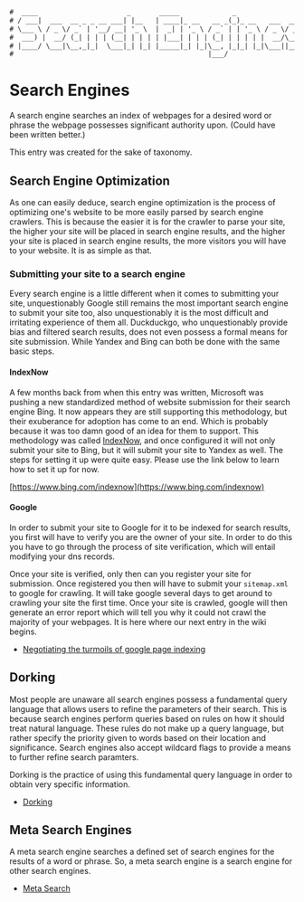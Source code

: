 ```txt
#  ____                      _       _____             _
# / ___|  ___  __ _ _ __ ___| |__   | ____|_ __   __ _(_)_ __   ___  ___
# \___ \ / _ \/ _` | '__/ __| '_ \  |  _| | '_ \ / _` | | '_ \ / _ \/ __|
#  ___) |  __/ (_| | | | (__| | | | | |___| | | | (_| | | | | |  __/\__ \
# |____/ \___|\__,_|_|  \___|_| |_| |_____|_| |_|\__, |_|_| |_|\___||___/
#                                                |___/
```

Search Engines
===============

A search engine searches an index of webpages for a desired word or phrase the webpage possesses significant
authority upon. (Could have been written better.)

This entry was created for the sake of taxonomy.

Search Engine Optimization
--------------------------

As one can easily deduce, search engine optimization is the process of optimizing one's website to be more
easily parsed by search engine crawlers. This is because the easier it is for the crawler to parse your site,
the higher your site will be placed in search engine results, and the higher your site is placed in search
engine results, the more visitors you will have to your website. It is as simple as that.

### Submitting your site to a search engine

Every search engine is a little different when it comes to submitting your site, unquestionably Google still
remains the most important search engine to submit your site too, also unquestionably it is the most difficult
and irritating experience of them all. Duckduckgo, who unquestionably provide bias and filtered search
results, does not even possess a formal means for site submission. While Yandex and Bing can both be done with
the same basic steps.

#### IndexNow

A few months back from when this entry was written, Microsoft was pushing a new standardized method of
website submission for their search engine Bing. It now appears they are still supporting this methodology,
but their exuberance for adoption has come to an end. Which is probably because it was too damn good of an
idea for them to support. This methodology was called [IndexNow](https://www.bing.com/indexnow), and once configured it
will not only submit your site to Bing, but it will submit your site to Yandex as well. The steps for setting
it up were quite easy. Please use the link below to learn how to set it up for now.

[https://www.bing.com/indexnow](https://www.bing.com/indexnow)

#### Google

In order to submit your site to Google for it to be indexed for search results, you first will have to verify
you are the owner of your site. In order to do this you have to go through the process of site verification,
which will entail modifying your dns records.

Once your site is verified, only then can you register your site for submission. Once registered you then will
have to submit your `sitemap.xml` to google for crawling. It will take google several days to get around to
crawling your site the first time. Once your site is crawled, google will then generate an error report which
will tell you why it could not crawl the majority of your webpages. It is here where our next entry in the
wiki begins.

* [Negotiating the turmoils of google page indexing](google_indexing)

Dorking
-------

Most people are unaware all search engines possess a fundamental query language that allows users to refine
the parameters of their search. This is because search engines perform queries based on rules on how it should
treat natural language. These rules do not make up a query language, but rather specify the priority given to
words based on their location and significance. Search engines also accept wildcard flags to provide a means
to further refine search paramters.

Dorking is the practice of using this fundamental query language in order to obtain very specific information.

- [Dorking](dorking)

Meta Search Engines
--------------------

A meta search engine searches a defined set of search engines for the results of a word or phrase. So, a meta search engine is a search engine for other search
engines.

- [Meta Search](meta_search)
